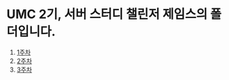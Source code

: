 # UMC 2기, 서버 스터디 챌린저 제임스의 폴더입니다.

1.  [1주차](https://james-dev.notion.site/1-c92870952b58492eb023e41d18afa1be)
2.  [2주차](https://james-dev.notion.site/2-6784d7d51224491e94acad74f00ec7cc)
3.  [3주차](https://james-dev.notion.site/3-991de2da59d24435a54f10739d1998c0)